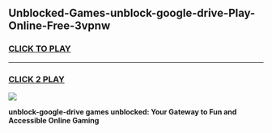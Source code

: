 
## Unblocked-Games-unblock-google-drive-Play-Online-Free-3vpnw
<h3>
<a href="https://premium76.site?title=unblock-google-drive&ref=26A">CLICK TO PLAY</a></h3>
<hr>

<h3>
<a href="https://premium76.site?title=unblock-google-drive&ref=26A">CLICK 2 PLAY</a>
  
</h3>

<a href="https://premium76.site?title=unblock-google-drive&ref=26A"><img src="https://clearcache.store/games.png"></a>


**unblock-google-drive games unblocked: Your Gateway to Fun and Accessible Online Gaming**
